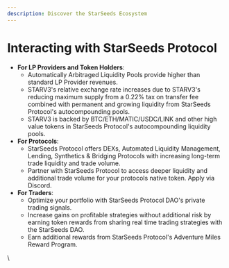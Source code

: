 ```yaml
---
description: Discover the StarSeeds Ecosystem
---
```


# Interacting with StarSeeds Protocol

* **For LP Providers and Token Holders**:
  * Automatically Arbitraged Liquidity Pools provide higher than standard LP Provider revenues.
  * STARV3's relative exchange rate increases due to STARV3's reducing maximum supply from a 0.22% tax on transfer fee combined with permanent and growing liquidity from StarSeeds Protocol's autocompounding pools.
  * STARV3 is backed by BTC/ETH/MATIC/USDC/LINK and other high value tokens in StarSeeds Protocol's autocompounding liquidity pools.&#x20;
* **For Protocols**:
  * StarSeeds Protocol offers DEXs, Automated Liquidity Management, Lending, Synthetics & Bridging Protocols with increasing long-term trade liquidity and trade volume.&#x20;
  * Partner with StarSeeds Protocol to access deeper liquidity and additional trade volume for your protocols native token. Apply via Discord.&#x20;
* **For Traders**:
  * Optimize your portfolio with StarSeeds Protocol DAO's private trading signals.
  * Increase gains on profitable strategies without additional risk by earning token rewards from sharing real time trading strategies with the StarSeeds DAO.&#x20;
  * Earn additional rewards from StarSeeds Protocol's Adventure Miles Reward Program.

\
